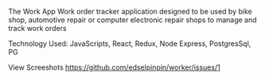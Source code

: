 The Work App
Work order tracker application designed to be used by bike shop, automotive repair or computer electronic repair shops to manage and track work orders

Technology Used: JavaScripts, React, Redux, Node Express, PostgresSql, PG


View Screeshots 
https://github.com/edselpinpin/worker/issues/1

